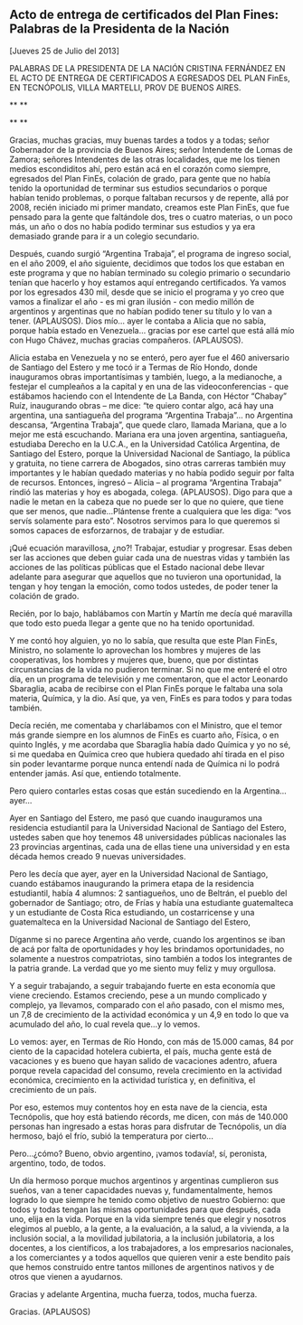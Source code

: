 Acto de entrega de certificados del Plan Fines: Palabras de la Presidenta de la Nación
--------------------------------------------------------------------------------------

[Jueves 25 de Julio del 2013]

PALABRAS DE LA PRESIDENTA DE LA NACIÓN CRISTINA FERNÁNDEZ EN EL ACTO DE
ENTREGA DE CERTIFICADOS A EGRESADOS DEL PLAN FinEs, EN TECNÓPOLIS, VILLA
MARTELLI, PROV DE BUENOS AIRES.

** **

** **

Gracias, muchas gracias, muy buenas tardes a todos y a todas; señor
Gobernador de la provincia de Buenos Aires; señor Intendente de Lomas de
Zamora; señores Intendentes de las otras localidades, que me los tienen
medios escondiditos ahí, pero están acá en el corazón como siempre,
egresados del Plan FinEs, colación de grado, para gente que no había
tenido la oportunidad de terminar sus estudios secundarios o porque
habían tenido problemas, o porque faltaban recursos y de repente, allá
por 2008, recién iniciado mi primer mandato, creamos este Plan FinEs,
que fue pensado para la gente que faltándole dos, tres o cuatro
materias, o un poco más, un año o dos no había podido terminar sus
estudios y ya era demasiado grande para ir a un colegio secundario.

Después, cuando surgió “Argentina Trabaja”, el programa de ingreso
social, en el año 2009, el año siguiente, decidimos que todos los que
estaban en este programa y que no habían terminado su colegio primario o
secundario tenían que hacerlo y hoy estamos aquí entregando
certificados. Ya vamos por los egresados 430 mil, desde que se inicio el
programa y yo creo que vamos a finalizar el año - es mi gran ilusión -
con medio millón de argentinos y argentinas que no habían podido tener
su título y lo van a tener. (APLAUSOS). Dios mío… ayer le contaba a
Alicia que no sabía, porque había estado en Venezuela… gracias por ese
cartel que está allá mío con Hugo Chávez, muchas gracias compañeros.
(APLAUSOS).

Alicia estaba en Venezuela y no se enteró, pero ayer fue el 460
aniversario de Santiago del Estero y me tocó ir a Termas de Río Hondo,
donde inauguramos obras importantísimas y también, luego, a la
medianoche, a festejar el cumpleaños a la capital y en una de las
videoconferencias - que estábamos haciendo con el Intendente de La
Banda, con Héctor “Chabay” Ruíz, inaugurando obras – me dice: “te quiero
contar algo, acá hay una argentina, una santiagueña del programa
“Argentina Trabaja”… no Argentina descansa, “Argentina Trabaja”, que
quede claro, llamada Mariana, que a lo mejor me está escuchando. Mariana
era una joven argentina, santiagueña, estudiaba Derecho en la U.C.A., en
la Universidad Católica Argentina, de Santiago del Estero, porque la
Universidad Nacional de Santiago, la pública y gratuita, no tiene
carrera de Abogados, sino otras carreras también muy importantes y le
habían quedado materias y no había podido seguir por falta de recursos.
Entonces, ingresó – Alicia – al programa “Argentina Trabaja” rindió las
materias y hoy es abogada, colega. (APLAUSOS). Digo para que a nadie le
metan en la cabeza que no puede ser lo que no quiere, que tiene que ser
menos, que nadie…Plántense frente a cualquiera que les diga: “vos servís
solamente para esto”. Nosotros servimos para lo que queremos si somos
capaces de esforzarnos, de trabajar y de estudiar.

¡Qué ecuación maravillosa, ¿no?! Trabajar, estudiar y progresar. Esas
deben ser las acciones que deben guiar cada una de nuestras vidas y
también las acciones de las políticas públicas que el Estado nacional
debe llevar adelante para asegurar que aquellos que no tuvieron una
oportunidad, la tengan y hoy tengan la emoción, como todos ustedes, de
poder tener la colación de grado.

Recién, por lo bajo, hablábamos con Martín y Martín me decía qué
maravilla que todo esto pueda llegar a gente que no ha tenido
oportunidad.

Y me contó hoy alguien, yo no lo sabía, que resulta que este Plan FinEs,
Ministro, no solamente lo aprovechan los hombres y mujeres de las
cooperativas, los hombres y mujeres que, bueno, que por distintas
circunstancias de la vida no pudieron terminar. Si no que me enteré el
otro día, en un programa de televisión y me comentaron, que el actor
Leonardo Sbaraglia, acaba de recibirse con el Plan FinEs porque le
faltaba una sola materia, Química, y la dio. Así que, ya ven, FinEs es
para todos y para todas también.

Decía recién, me comentaba y charlábamos con el Ministro, que el temor
más grande siempre en los alumnos de FinEs es cuarto año, Física, o en
quinto Inglés, y me acordaba que Sbaraglia había dado Química y yo no
sé, si me quedaba en Química creo que hubiera quedado ahí tirada en el
piso sin poder levantarme porque nunca entendí nada de Química ni lo
podrá entender jamás. Así que, entiendo totalmente.

Pero quiero contarles estas cosas que están sucediendo en la
Argentina…ayer…

Ayer en Santiago del Estero, me pasó que cuando inauguramos una
residencia estudiantil para la Universidad Nacional de Santiago del
Estero, ustedes saben que hoy tenemos 48 universidades públicas
nacionales las 23 provincias argentinas, cada una de ellas tiene una
universidad y en esta década hemos creado 9 nuevas universidades.

Pero les decía que ayer, ayer en la Universidad Nacional de Santiago,
cuando estábamos inaugurando la primera etapa de la residencia
estudiantil, había 4 alumnos: 2 santiagueños, uno de Beltrán, el pueblo
del gobernador de Santiago; otro, de Frías y había una estudiante
guatemalteca y un estudiante de Costa Rica estudiando, un costarricense
y una guatemalteca en la Universidad Nacional de Santiago del Estero,

Díganme si no parece Argentina año verde, cuando los argentinos se iban
de acá por falta de oportunidades y hoy les brindamos oportunidades, no
solamente a nuestros compatriotas, sino también a todos los integrantes
de la patria grande. La verdad que yo me siento muy feliz y muy
orgullosa.

Y a seguir trabajando, a seguir trabajando fuerte en esta economía que
viene creciendo. Estamos creciendo, pese a un mundo complicado y
complejo, ya llevamos, comparado con el año pasado, con el mismo mes, un
7,8 de crecimiento de la actividad económica y un 4,9 en todo lo que va
acumulado del año, lo cual revela que…y lo vemos.

Lo vemos: ayer, en Termas de Río Hondo, con más de 15.000 camas, 84 por
ciento de la capacidad hotelera cubierta, el país, mucha gente está de
vacaciones y es bueno que hayan salido de vacaciones adentro, afuera
porque revela capacidad del consumo, revela crecimiento en la actividad
económica, crecimiento en la actividad turística y, en definitiva, el
crecimiento de un país.

Por eso, estemos muy contentos hoy en esta nave de la ciencia, esta
Tecnópolis, que hoy está batiendo récords, me dicen, con más de 140.000
personas han ingresado a estas horas para disfrutar de Tecnópolis, un
día hermoso, bajó el frío, subió la temperatura por cierto...

Pero…¿cómo? Bueno, obvio argentino, ¡vamos todavía!, sí, peronista,
argentino, todo, de todos.

Un día hermoso porque muchos argentinos y argentinas cumplieron sus
sueños, van a tener capacidades nuevas y, fundamentalmente, hemos
logrado lo que siempre he tenido como objetivo de nuestro Gobierno: que
todos y todas tengan las mismas oportunidades para que después, cada
uno, elija en la vida. Porque en la vida siempre tenés que elegir y
nosotros elegimos al pueblo, a la gente, a la evaluación, a la salud, a
la vivienda, a la inclusión social, a la movilidad jubilatoria, a la
inclusión jubilatoria, a los docentes, a los científicos, a los
trabajadores, a los empresarios nacionales, a los comerciantes y a todos
aquellos que quieren venir a este bendito país que hemos construido
entre tantos millones de argentinos nativos y de otros que vienen a
ayudarnos.

Gracias y adelante Argentina, mucha fuerza, todos, mucha fuerza.

Gracias. (APLAUSOS)     
